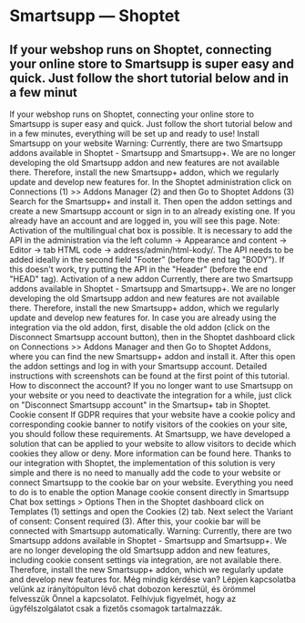 # Smartsupp — Shoptet
## If your webshop runs on Shoptet, connecting your online store to Smartsupp is super easy and quick. Just follow the short tutorial below and in a few minut
If your webshop runs on Shoptet, connecting your online store to Smartsupp is super easy and quick. Just follow the short tutorial below and in a few minutes, everything will be set up and ready to use!
Install Smartsupp on your website
Warning: Currently, there are two Smartsupp addons available in Shoptet - Smartsupp and Smartsupp+. We are no longer developing the old Smartsupp addon and new features are not available there. Therefore, install the new Smartsupp+ addon, which we regularly update and develop new features for. 
In the Shoptet administration click on Connections (1) >> Addons Manager (2) and then Go to Shoptet Addons (3)
Search for the Smartsupp+ and install it. Then open the addon settings and create a new Smartsupp account or sign in to an already existing one.
If you already have an account and are logged in, you will see this page.
Note: Activation of the multilingual chat box is possible. It is necessary to add the API in the administration via the left column → Appearance and content → Editor → tab HTML code → address/admin/html-kody/. 
The API needs to be added ideally in the second field "Footer" (before the end tag "BODY").
If this doesn't work, try putting the API in the "Header" (before the end "HEAD" tag).
Activation of a new addon
Currently, there are two Smartsupp addons available in Shoptet - Smartsupp and Smartsupp+. We are no longer developing the old Smartsupp addon and new features are not available there. Therefore, install the new Smartsupp+ addon, which we regularly update and develop new features for. 
In case you are already using the integration via the old addon, first, disable the old addon (click on the Disconnect Smartsupp account button), then in the Shoptet dashboard click on Connections >> Addons Manager and then Go to Shoptet Addons, where you can find the new Smartsupp+ addon and install it. After this open the addon settings and log in with your Smartsupp account. Detailed instructions with screenshots can be found at the first point of this tutorial. 
How to disconnect the account?
If you no longer want to use Smartsupp on your website or you need to deactivate the integration for a while, just click on "Disconnect Smartsupp account" in the Smartsup+ tab in Shoptet. 
Cookie consent
If GDPR requires that your website have a cookie policy and corresponding cookie banner to notify visitors of the cookies on your site, you should follow these requirements. At Smartsupp, we have developed a solution that can be applied to your website to allow visitors to decide which cookies they allow or deny. More information can be found here. 
Thanks to our integration with Shoptet, the implementation of this solution is very simple and there is no need to manually add the code to your website or connect Smartsupp to the cookie bar on your website. Everything you need to do is to enable the option Manage cookie consent directly in Smartsupp Chat box settings > Options
Then in the Shoptet dashboard click on Templates (1) settings and open the Cookies (2) tab. Next select the Variant of consent: Consent required (3). After this, your cookie bar will be connected with Smartsupp automatically. 
Warning: Currently, there are two Smartsupp addons available in Shoptet - Smartsupp and Smartsupp+. We are no longer developing the old Smartsupp addon and new features, including cookie consent settings via integration, are not available there. Therefore, install the new Smartsupp+ addon, which we regularly update and develop new features for. 
Még mindig kérdése van? Lépjen kapcsolatba velünk az irányítópulton lévő chat dobozon keresztül, és örömmel felvesszük Önnel a kapcsolatot. Felhívjuk figyelmét, hogy az ügyfélszolgálatot csak a fizetős csomagok tartalmazzák.

